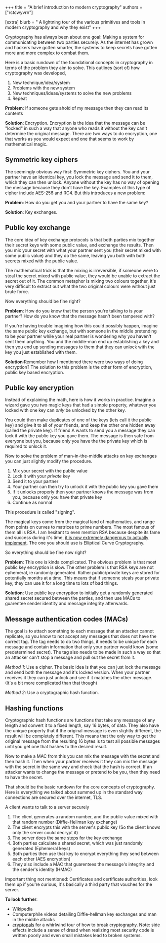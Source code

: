 +++
title = "A brief introduction to modern cryptography"
authors = ["rctcwyvrn"]

[extra]
blurb = " A lightning tour of the various primitives and tools in modern cryptography and why they exist"
+++

Cryptography has always been about one goal: Making a system for communicating between two parties securely. As the internet has grown and hackers have gotten smarter, the systems to keep secrets have gotten more and more complex to combat them.



Here is a basic rundown of the foundational concepts in cryptography in terms of the problem they aim to solve. This outlines (sort of) how cryptography was developed, 

1. New technique/idea/system
2. Problems with the new system
3. New techniques/ideas/systems to solve the new problems
4. Repeat



**Problem**: If someone gets ahold of my message then they can read its contents

**Solution**: Encryption. Encryption is the idea that the message can be "locked" in such a way that anyone who reads it without the key can't determine the original message. There are two ways to do encryption, one that works as you would expect and one that seems to work by mathematical magic.



Symmetric key ciphers
---

The seemingly obvious way first: Symmetric key ciphers. You and your partner have an identical key, you lock the message and send it to them, which they can then unlock. Anyone without the key has no way of opening the message because they don't have the key. Examples of this type of cipher include AES-256 and RC4. But this introduces a new problem:



**Problem**: How do you get you and your partner to have the same key?

**Solution**: Key exchanges. 



Public key exchange
----

The core idea of key exchange protocols is that both parties mix together their secret keys with some public value, and exchange the results. Then you mix your secret with what your partner sent you (their secret mixed with some public value) and they do the same, leaving you both with both secrets mixed with the public value. 

The mathematical trick is that the mixing is irreversible, if someone were to steal the secret mixed with public value, they would be unable to extract the secret out of it. The common metaphor is mixing two colours together, it's very difficult to extract out what the two original colours were without just brute force.



Now everything should be fine right?  

**Problem**: How do you know that the person you're talking to is your partner? How do you know that the message hasn't been tampered with? 

If you're having trouble imagining how this could possibly happen, imagine the same public key exchange, but with someone in the middle pretending to be your partner while your real partner is wondering why you haven't sent them anything. You and the middle-man end up establishing a key and then you end up sending messages to them that they can unlock with the key you just established with them.



**Solution**:Remember how I mentioned there were two ways of doing encryption? The solution to this problem is the other form of encryption, public key based encryption.



Public key encryption
----

Instead of explaining the math, here is how it works in practice. Imagine a wizard gave you two magic keys that had a simple property, whatever you locked with one key can _only_ be unlocked by the other key. 

You could then make duplicates of one of the keys (lets call it the public key) and give it to all of your friends, and keep the other one hidden away (called the private key). If friend A wants to send you a message they can lock it with the public key you gave them. The message is then safe from everyone but you, because only you have the the private key which is required to unlock it.



Now to solve the problem of man-in-the-middle attacks on key exchanges you can just slightly modify the procedure.

1. Mix your secret with the public value
2. Lock it with your _private_ key
3. Send it to your partner
4. Your partner can then try to unlock it with the public key you gave them
5. If it unlocks properly then your partner knows the message was from you, because only you have that private key
6. Continue as normal

This procedure is called "signing".



The magical keys come from the magical land of mathematics, and range from points on curves to matrices to prime numbers. The most famous of them all is RSA. I am hesitant to even mention RSA because despite its fame and success during it's time, [it is now extremely dangerous to actually implement](https://blog.trailofbits.com/2019/07/08/fuck-rsa/). The one you should use is Elliptical Curve Cryptography.

So everything should be fine now right?

**Problem**: This one is kinda complicated. The obvious problem is that most public key encryption is slow. The other problem is that RSA keys are not ephemeral, ie randomly generated. Rather public/private keys are stored for potentially months at a time. This means that if someone steals your private key, they can use it for a long time to lots of bad things.

**Solution**: Use public key encryption to initially get a randomly generated shared secret secured between the parties, and then use MACs to guarentee sender identity and message integrity afterwards.


Message authentication codes (MACs)
----

The goal is to attach something to each message that an attacker cannot replicate, so you know to not accept any messages that does not have the correct tag. The tag needs to do two things, it needs to be unique for each message and contain information that only your partner would know (some predetermined secret). The tag also needs to be made in such a way so that an attacker can't stop a message and pull out the secret from it.



_Method 1_: Use a cipher. The basic idea is that you can just lock the message and send both the message and it's locked version. When your partner receives it they can just unlock and see if it matches the other message. (It's a bit more complicated than that though)



_Method 2_: Use a cryptographic hash function.

Hashing functions
----

Cryptographic hash functions are functions that take any message of any length and convert it to a fixed length, say 16 bytes, of data. They also have the unique property that if the original message is even slightly different, the result will be completely different. This means that the only way to get the original message from the resulting 16 bytes is to test all possible messages until you get one that hashes to the desired result. 



Now to make a MAC from this you can mix the message with the secret and then hash it. Then when your partner receives it they can mix the message with the secret in the same way and check that the hash is correct. If an attacker wants to change the message or pretend to be you, then they need to have the secret.




That should be the basic rundown for the core concepts of cryptography. Here is everything we talked about summed up in the standard way connections are secured over the internet, TLS.

A client wants to talk to a server securely

1. The client generates a random number, and the public value mixed with that random number (Diffie-Hellman key exchange)
2. The client encrypts this with the server's public key (So the client knows only the server could decrypt it)
3. The server does the same steps for the key exchange
4. Both parties calculate a shared secret, which was just randomly generated (Ephemeral keys)
5. Both parties then use that key to encrypt everything they send between each other (AES encryption)
6. They also include a MAC that guarentees the message's integrity and the sender's identity (HMAC)


Important thing not mentioned: Certificates and certificate authorities, look them up if you're curious, it's basically a third party that vouches for the server.


**To look further**:

- Wikipedia
- Computerphile videos detailing Diffie-hellman key exchanges and man in the middle attacks
- [cryptopals](https://cryptopals.com/) for a whirlwind tour of how to break cryptography. Note: side effects include a sense of dread when realizing most security code is written poorly and even small mistakes lead to broken systems.